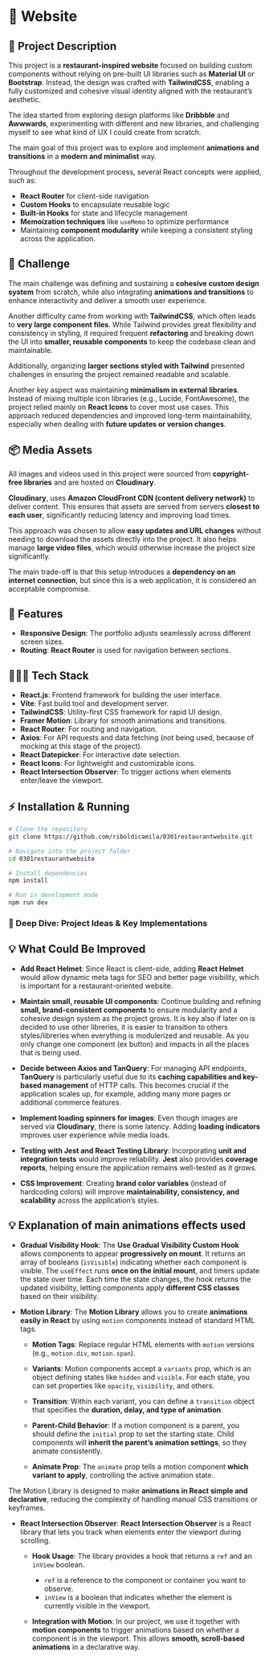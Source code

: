 # 📱 Website

## 📖 Project Description

This project is a **restaurant-inspired website** focused on building custom components without relying on pre-built UI libraries such as **Material UI** or **Bootstrap**. Instead, the design was crafted with **TailwindCSS**, enabling a fully customized and cohesive visual identity aligned with the restaurant’s aesthetic.  

The idea started from exploring design platforms like **Dribbble** and **Awwwards**, experimenting with different and new libraries, and challenging myself to see what kind of UX I could create from scratch.  

The main goal of this project was to explore and implement **animations and transitions** in a **modern and minimalist** way. 

Throughout the development process, several React concepts were applied, such as:  
- **React Router** for client-side navigation  
- **Custom Hooks** to encapsulate reusable logic  
- **Built-in Hooks** for state and lifecycle management  
- **Memoization techniques** like `useMemo` to optimize performance  
- Maintaining **component modularity** while keeping a consistent styling across the application. 

## 📖 Challenge

The main challenge was defining and sustaining a **cohesive custom design system** from scratch, while also integrating **animations and transitions** to enhance interactivity and deliver a smooth user experience.  

Another difficulty came from working with **TailwindCSS**, which often leads to **very large component files**. While Tailwind provides great flexibility and consistency in styling, it required frequent **refactoring** and breaking down the UI into **smaller, reusable components** to keep the codebase clean and maintainable.  

Additionally, organizing **larger sections styled with Tailwind** presented challenges in ensuring the project remained readable and scalable. 

Another key aspect was maintaining **minimalism in external libraries**. Instead of mixing multiple icon libraries (e.g., Lucide, FontAwesome), the project relied mainly on **React Icons** to cover most use cases. This approach reduced dependencies and improved long-term maintainability, especially when dealing with **future updates or version changes**.  

## 📦 Media Assets

All images and videos used in this project were sourced from **copyright-free libraries** and are hosted on **Cloudinary**.  

**Cloudinary**,  uses **Amazon CloudFront CDN (content delivery network)** to deliver content. This ensures that assets are served from servers **closest to each user**, significantly reducing latency and improving load times. 

This approach was chosen to allow **easy updates and URL changes** without needing to download the assets directly into the project. It also helps manage **large video files**, which would otherwise increase the project size significantly.  

The main trade-off is that this setup introduces a **dependency on an internet connection**, but since this is a web application, it is considered an acceptable compromise.

## 💭 Features

- **Responsive Design**: The portfolio adjusts seamlessly across different screen sizes.
- **Routing**: **React Router** is used for navigation between sections.


## 👩🏻‍💻 Tech Stack

- **React.js**: Frontend framework for building the user interface.
- **Vite**: Fast build tool and development server.
- **TailwindCSS**: Utility-first CSS framework for rapid UI design.
- **Framer Motion**: Library for smooth animations and transitions.
- **React Router**: For routing and navigation.
- **Axios**: For API requests and data fetching (not being used, because of mocking at this stage of the project).
- **React Datepicker**: For interactive date selection.
- **React Icons**: For lightweight and customizable icons.
- **React Intersection Observer**: To trigger actions when elements enter/leave the viewport.


## ⚡ Installation & Running

```bash
# Clone the repository
git clone https://github.com/riboldicamila/0301restaurantwebsite.git

# Navigate into the project folder
cd 0301restaurantwebsite

# Install dependencies
npm install

# Run in development mode
npm run dev

```

### 💭 Deep Dive: Project Ideas & Key Implementations

## 💡 What Could Be Improved

- **Add React Helmet**: Since React is client-side, adding **React Helmet** would allow dynamic meta tags for SEO and better page visibility, which is important for a restaurant-oriented website.  

- **Maintain small, reusable UI components**: Continue building and refining **small, brand-consistent components** to ensure modularity and a cohesive design system as the project grows. It is key also if later on is decided to use other libreries, it is easier to transition to others styles/libreries when everything is modulerized and reusable. As you only change one component (ex button) and impacts in all the places that is being used. 

- **Decide between Axios and TanQuery**: For managing API endpoints, **TanQuery** is particularly useful due to its **caching capabilities and key-based management** of HTTP calls. This becomes crucial if the application scales up, for example, adding many more pages or additional commerce features.  

- **Implement loading spinners for images**: Even though images are served via **Cloudinary**, there is some latency. Adding **loading indicators** improves user experience while media loads.  

- **Testing with Jest and React Testing Library**: Incorporating **unit and integration tests** would improve reliability. **Jest** also provides **coverage reports**, helping ensure the application remains well-tested as it grows.

- **CSS Improvement**: Creating **brand color variables** (instead of hardcoding colors) will improve **maintainability, consistency, and scalability** across the application’s styles.



## 💡 Explanation of main animations effects used

- **Gradual Visibility Hook**: The **Use Gradual Visibility Custom Hook** allows components to appear **progressively on mount**. It returns an array of booleans (`isVisible`) indicating whether each component is visible. The `useEffect` runs **once on the initial mount**, and timers update the state over time. Each time the state changes, the hook returns the updated visibility, letting components apply **different CSS classes** based on their visibility. 

- **Motion Library**: The **Motion Library** allows you to create **animations easily in React** by using `motion` components instead of standard HTML tags.  

  - **Motion Tags**: Replace regular HTML elements with `motion` versions (e.g., `motion.div`, `motion.span`).  

  - **Variants**: Motion components accept a `variants` prop, which is an object defining states like `hidden` and `visible`. For each state, you can set properties like `opacity`, `visibility`, and others.  

  - **Transition**: Within each variant, you can define a `transition` object that specifies the **duration, delay, and type of animation**.  

  - **Parent-Child Behavior**: If a motion component is a parent, you should define the `initial` prop to set the starting state. Child components will **inherit the parent’s animation settings**, so they animate consistently.  

  - **Animate Prop**: The `animate` prop tells a motion component **which variant to apply**, controlling the active animation state.  

The Motion Library is designed to make **animations in React simple and declarative**, reducing the complexity of handling manual CSS transitions or keyframes.

- **React Intersection Observer**: **React Intersection Observer** is a React library that lets you track when elements enter the viewport during scrolling.  

  - **Hook Usage**: The library provides a hook that returns a `ref` and an `inView` boolean.  
    - `ref` is a reference to the component or container you want to observe.  
    - `inView` is a boolean that indicates whether the element is currently visible in the viewport.  

  - **Integration with Motion**: In our project, we use it together with **motion components** to trigger animations based on whether a component is in the viewport. This allows **smooth, scroll-based animations** in a declarative way.


